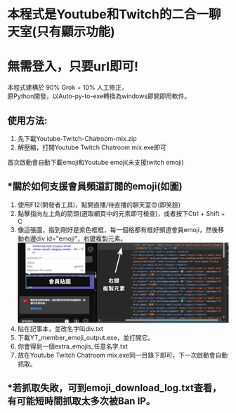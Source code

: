 # 本程式是Youtube和Twitch的二合一聊天室(只有顯示功能)
# 無需登入，只要url即可! 


本程式建構於 90% Grok + 10% 人工修正，  
原Python開發，以Auto-py-to-exe轉換為windows即開即用軟件。  

## 使用方法:
1. 先下載Youtube-Twitch-Chatroom-mix.zip 
2. 解壓縮，打開Youtube Twitch Chatroom mix.exe即可 

首次啟動會自動下載emoji和Youtube emoji(未支援twitch emoji)

## *關於如何支援會員頻道訂閱的emoji(如圖)
1. 使用F12(開發者工具)，點開直播/待直播的聊天室😊(即笑臉) 
2. 點擊指向左上角的箭頭(選取網頁中的元素即可檢查)，或者按下Ctrl + Shift + C
3. 像這張圖，指到剛好是紫色框框，每一個格都有框好頻道會員emoji，然後移動右邊div id="emoji"，右鍵複製元素。 
![image](https://github.com/mise39/Youtube-Twitch-Chatroom-mix/blob/main/teach01.jpg)
4. 貼在記事本，並改名字叫div.txt
5. 下載YT_member_emoji_output.exe，並打開它。
6. 你會得到一個extra_emojis_任意名字.txt
7. 放在Youtube Twitch Chatroom mix.exe同一目錄下即可，下一次啟動會自動抓取。
## *若抓取失敗，可到emoji_download_log.txt查看，有可能短時間抓取太多次被Ban IP。
